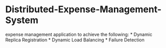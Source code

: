 # Distributed-Expense-Management-System
 expense management application to achieve the following:  * Dynamic Replica Registration * Dynamic Load Balancing  * Failure Detection
